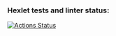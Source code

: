 ### Hexlet tests and linter status:
[![Actions Status](https://github.com/ilshatshamsetdinov/java-project-71/workflows/hexlet-check/badge.svg)](https://github.com/ilshatshamsetdinov/java-project-71/actions)
